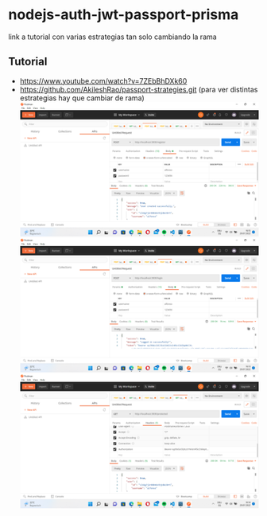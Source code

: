 # nodejs-auth-jwt-passport-prisma
link a tutorial con varias estrategias  tan solo cambiando la rama 
## Tutorial
* https://www.youtube.com/watch?v=7ZEbBhDXk60
* https://github.com/AkileshRao/passport-strategies.git
(para ver distintas estrategias hay que cambiar de rama)
![image](pantalla0.png)
![image](pantalla1.png)
![image](pantalla2.png)

